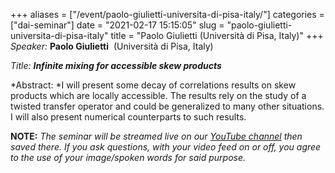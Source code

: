 +++
aliases = ["/event/paolo-giulietti-universita-di-pisa-italy/"]
categories = ["dai-seminar"]
date = "2021-02-17 15:15:05"
slug = "paolo-giulietti-universita-di-pisa-italy"
title = "Paolo Giulietti (Università di Pisa, Italy)"
+++
*Speaker:* **Paolo Giulietti**  (Università di Pisa, Italy)

*Title: **Infinite mixing for accessible skew products***

*Abstract: *I will present some decay of correlations results on skew
products which are locally accessible. The results rely on the study of
a twisted transfer operator and could be generalized to many other
situations. I will also present numerical counterparts to such results.

**NOTE:** *The seminar will be streamed live on our [YouTube
channel](https://www.youtube.com/channel/UCyNNg155G3iLS7l-qZjboyg) then
saved there. If you ask questions, with your video feed on or off, you
agree to the use of your image/spoken words for said purpose.*
